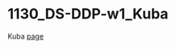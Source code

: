 # 1130_DS-DDP-w1_Kuba
Kuba [page](http://htmlpreview.github.io/?https://github.com/kuba-ee/1130_DS-DDP-w1_Kuba/blob/main/1130_DS-DDP-w1_Kuba.html)
